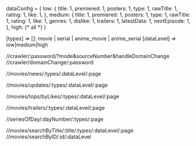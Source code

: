 dataConfig = {
    low: {
        title: 1,
        premiered: 1,
        posters: 1,
        type: 1,
        rawTitle: 1,
        rating: 1,
        like: 1,
    },
    medium: {
        title: 1,
        premiered: 1,
        posters: 1,
        type: 1,
        rawTitle: 1,
        rating: 1,
        like: 1,
        genres: 1,
        dislike: 1,
        trailers: 1,
        latestData: 1,
        nextEpisode: 1,
    },
    high: {* all *}
}


[types] => []: movie | serial | anime_movie | anime_serial
[dataLevel] => low|medium|high

//crawler/:password/?mode&sourceNumber&handleDomainChange
//crawler/domainChange/:password

//movies/news/:types/:dataLevel/:page

//movies/updates/:types/:dataLevel/:page

//movies/tops/byLikes/:types/:dataLevel/:page

//movies/trailers/:types/:dataLevel/:page

//seriesOfDay/:dayNumber/:types/:page

//movies/searchByTitle/:title/:types/:dataLevel/:page
//movies/searchByID/:id/:dataLevel
